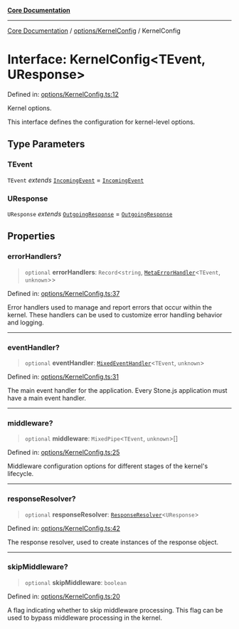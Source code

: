 [**Core Documentation**](../../../README.md)

***

[Core Documentation](../../../README.md) / [options/KernelConfig](../README.md) / KernelConfig

# Interface: KernelConfig\<TEvent, UResponse\>

Defined in: [options/KernelConfig.ts:12](https://github.com/stonemjs/core/blob/e2200da501349da1fec304d821c002bb6d055b61/src/options/KernelConfig.ts#L12)

Kernel options.

This interface defines the configuration for kernel-level options.

## Type Parameters

### TEvent

`TEvent` *extends* [`IncomingEvent`](../../../events/IncomingEvent/classes/IncomingEvent.md) = [`IncomingEvent`](../../../events/IncomingEvent/classes/IncomingEvent.md)

### UResponse

`UResponse` *extends* [`OutgoingResponse`](../../../events/OutgoingResponse/classes/OutgoingResponse.md) = [`OutgoingResponse`](../../../events/OutgoingResponse/classes/OutgoingResponse.md)

## Properties

### errorHandlers?

> `optional` **errorHandlers**: `Record`\<`string`, [`MetaErrorHandler`](../../../declarations/interfaces/MetaErrorHandler.md)\<`TEvent`, `unknown`\>\>

Defined in: [options/KernelConfig.ts:37](https://github.com/stonemjs/core/blob/e2200da501349da1fec304d821c002bb6d055b61/src/options/KernelConfig.ts#L37)

Error handlers used to manage and report errors that occur within the kernel.
These handlers can be used to customize error handling behavior and logging.

***

### eventHandler?

> `optional` **eventHandler**: [`MixedEventHandler`](../../../declarations/type-aliases/MixedEventHandler.md)\<`TEvent`, `unknown`\>

Defined in: [options/KernelConfig.ts:31](https://github.com/stonemjs/core/blob/e2200da501349da1fec304d821c002bb6d055b61/src/options/KernelConfig.ts#L31)

The main event handler for the application.
Every Stone.js application must have a main event handler.

***

### middleware?

> `optional` **middleware**: `MixedPipe`\<`TEvent`, `unknown`\>[]

Defined in: [options/KernelConfig.ts:25](https://github.com/stonemjs/core/blob/e2200da501349da1fec304d821c002bb6d055b61/src/options/KernelConfig.ts#L25)

Middleware configuration options for different stages of the kernel's lifecycle.

***

### responseResolver?

> `optional` **responseResolver**: [`ResponseResolver`](../../../declarations/type-aliases/ResponseResolver.md)\<`UResponse`\>

Defined in: [options/KernelConfig.ts:42](https://github.com/stonemjs/core/blob/e2200da501349da1fec304d821c002bb6d055b61/src/options/KernelConfig.ts#L42)

The response resolver, used to create instances of the response object.

***

### skipMiddleware?

> `optional` **skipMiddleware**: `boolean`

Defined in: [options/KernelConfig.ts:20](https://github.com/stonemjs/core/blob/e2200da501349da1fec304d821c002bb6d055b61/src/options/KernelConfig.ts#L20)

A flag indicating whether to skip middleware processing.
This flag can be used to bypass middleware processing in the kernel.

